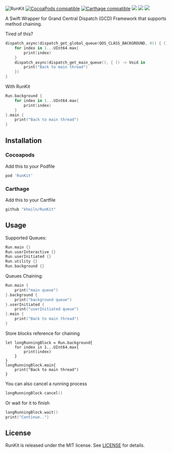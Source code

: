 ![RunKit](https://raw.githubusercontent.com/khoiln/RunKit/master/Assets/runkit.png)
[![CocoaPods compatible](https://img.shields.io/cocoapods/v/RunKit.svg)](https://cocoapods.org/pods/RunKit) 
[![Carthage compatible](https://img.shields.io/badge/Carthage-compatible-4BC51D.svg)](https://github.com/Carthage/Carthage)
[![](http://img.shields.io/badge/Swift-2.1-blue.svg)](https://developer.apple.com/swift/) 
[![](https://img.shields.io/cocoapods/p/RunKit.svg?style=flat)](https://cocoapods.org/pods/RunKit) 
[![](https://img.shields.io/dub/l/vibe-d.svg)](https://github.com/khoiln/RunKit/blob/master/LICENSE)

A Swift Wrapper for Grand Central Dispatch (GCD) Framework that supports method chaining. 

Tired of this?
```swift
dispatch_async(dispatch_get_global_queue(QOS_CLASS_BACKGROUND, 0)) { () -> Void in
    for index in 1...UInt64.max{
        print(index)
    }
    dispatch_async(dispatch_get_main_queue(), { () -> Void in
        print("Back to main thread")
    })
}
```
With RunKit
```swift
Run.background { 
    for index in 1...UInt64.max{
        print(index)
    }
}.main { 
    print("Back to main thread")
}
```
## Installation
### Cocoapods
Add this to your Podfile
```ruby
pod 'RunKit'
```
### Carthage
Add this to your Cartfile
```ruby
github "khoiln/RunKit"
```
## Usage
Supported Queues:
```swift
Run.main {}
Run.userInteractive {}
Run.userInitiated {}
Run.utility {}
Run.background {}
```
Queues Chaining:
```swift
Run.main { 
    print("main queue")
}.background { 
    print("background queue")
}.userInitiated {
    print("userInitiated queue")
}.main { 
    print("Back to main thread")
}
```
Store blocks reference for chaining
```
let longRunningBlock = Run.background{
    for index in 1...UInt64.max{
        print(index)
    }
}
longRunningBlock.main{
    print("Back to main thread")
}
```
You can also cancel a running process
```swift
longRunningBlock.cancel()
```
Or wait for it to finish
```swift
longRunningBlock.wait()
print("Continue..")
```

## License
RunKit is released under the MIT license. See [LICENSE](https://github.com/khoiln/RunKit/blob/master/LICENSE) for details.

